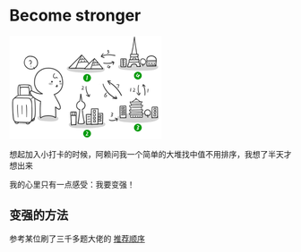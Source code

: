 # Become stronger

![](images/introduction.png)

想起加入小打卡的时候，阿赖问我一个简单的大堆找中值不用排序，我想了半天才想出来

我的心里只有一点感受：我要变强！

## 变强的方法

参考某位刷了三千多题大佬的 [推荐顺序](https://cspiration.com/leetcodeClassification#10311)

